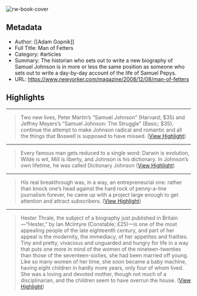 ![rw-book-cover](https://media.newyorker.com/photos/590977962179605b11ad8763/16:9/w_1280,c_limit/081208_r17999_p646.jpg)

## Metadata
- Author: [[Adam Gopnik]]
- Full Title: Man of Fetters
- Category: #articles
- Summary: The historian who sets out to write a new biography of Samuel Johnson is in more or less the same position as someone who sets out to write a day-by-day account of the life of Samuel Pepys.
- URL: https://www.newyorker.com/magazine/2008/12/08/man-of-fetters

## Highlights
***

> Two new lives, Peter Martin’s “Samuel Johnson” (Harvard; $35) and Jeffrey Meyers’s “Samuel Johnson: The Struggle” (Basic; $35), continue the attempt to make Johnson radical and romantic and all the things that Boswell is supposed to have missed. ([View Highlight](https://read.readwise.io/read/01hchbmaj72m24wgc61pnkd4v5))

***

> Every famous man gets reduced to a single word: Darwin is evolution, Wilde is wit, Mill is liberty, and Johnson is his dictionary. In Johnson’s own lifetime, he was called Dictionary Johnson ([View Highlight](https://read.readwise.io/read/01hchc5br6yghpnremxt4fn0c2))

***

> His real breakthrough was, in a way, an entrepreneurial one: rather than knock one’s head against the hard rock of penny-a-line journalism forever, he came up with a project large enough to get attention and attract subscribers. ([View Highlight](https://read.readwise.io/read/01hchc5pa84f6s2bge0kncpm13))

***

> Hester Thrale, the subject of a biography just published in Britain—“Hester,” by Ian McIntyre (Constable; £25)—is one of the most appealing people of the late eighteenth century, and part of her appeal is the modernity, the immediacy, of her appetites and frailties. Tiny and pretty, vivacious and unguarded and hungry for life in a way that puts one more in mind of the women of the nineteen-twenties than those of the seventeen-sixties, she had been married off young. Like so many women of her time, she soon became a baby machine, having eight children in hardly more years, only four of whom lived. She was a loving and devoted mother, though not much of a disciplinarian, and the children seem to have overrun the house. ([View Highlight](https://read.readwise.io/read/01hchcbdrxc4h7arbfc5z120y4))

